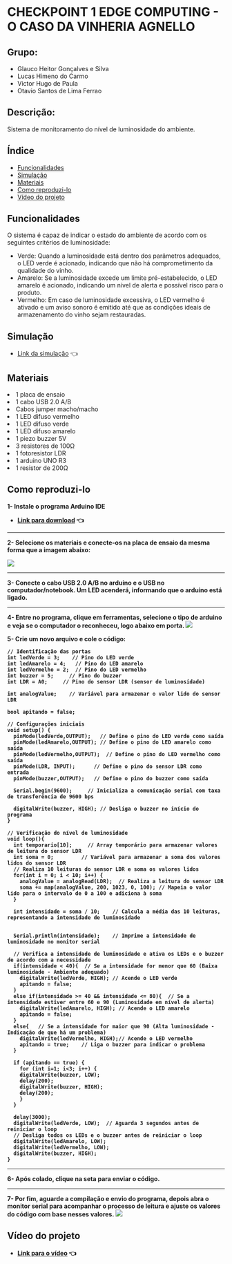 # CHECKPOINT 1 EDGE COMPUTING - O CASO DA VINHERIA AGNELLO
## Grupo:
* Glauco Heitor Gonçalves e Silva
* Lucas Himeno do Carmo
* Victor Hugo de Paula
* Otavio Santos de Lima Ferrao

## Descrição: 
Sistema de monitoramento do nível de luminosidade do ambiente.
<body>

## Índice
- <a href="#funcionalidades">Funcionalidades</a>
- <a href="#simulação">Simulação</a>
- <a href="#materiais">Materiais</a>
- <a href="#rodar">Como reproduzi-lo</a>
- <a href="#video">Vídeo do projeto</a>

## Funcionalidades

O sistema é capaz de indicar o estado do ambiente de acordo com os seguintes critérios de luminosidade:
* Verde: Quando a luminosidade está dentro dos parâmetros adequados, o LED verde é acionado, indicando que não há comprometimento da qualidade do vinho.
* Amarelo: Se a luminosidade excede um limite pré-estabelecido, o LED amarelo é acionado, indicando um nível de alerta e possível risco para o produto.
* Vermelho: Em caso de luminosidade excessiva, o LED vermelho é ativado e um aviso sonoro é emitido até que as condições ideais de armazenamento do vinho sejam restauradas.

## Simulação
* [Link da simulação](https://www.tinkercad.com/things/0eyZXIMSn9e-checkpoint-1-edge) 👈


## Materiais 
</ol>
    <li> 1 placa de ensaio
    <li> 1 cabo USB 2.0 A/B
    <li> Cabos jumper macho/macho
    <li> 1 LED difuso vermelho
    <li> 1 LED difuso verde
    <li> 1 LED difuso amarelo
    <li> 1 piezo buzzer 5V
    <li> 3 resistores de 100Ω
    <li> 1 fotoresistor LDR
    <li> 1 arduino UNO R3
    <li> 1 resistor de 200Ω
</ol>

## Como reproduzi-lo

<strong>1- Instale o programa Arduino IDE 
* [Link para download](https://support.arduino.cc/hc/en-us/articles/360019833020-Download-and-install-Arduino-IDE) 👈

<hr>

<strong>2- Selecione os materiais e conecte-os na placa de ensaio da mesma forma que a imagem abaixo: <strong>

<img src="print.adr.png">

<hr>

<strong>3- Conecte o cabo USB 2.0 A/B no arduino e o USB no computador/notebook. Um LED acenderá, informando que o arduino está ligado.

<hr>

<strong>4- Entre no programa, clique em ferramentas, selecione o tipo de arduino e veja se o computador o reconheceu, logo abaixo em porta.
<img src="board.arduino.png">

<strong>5- Crie um novo arquivo e cole o código:

```
// Identificação das portas
int ledVerde = 3;    // Pino do LED verde
int ledAmarelo = 4;   // Pino do LED amarelo
int ledVermelho = 2;  // Pino do LED vermelho
int buzzer = 5;     // Pino do buzzer
int LDR = A0;     // Pino do sensor LDR (sensor de luminosidade)

int analogValue;    // Variável para armazenar o valor lido do sensor LDR

bool apitando = false;

// Configurações iniciais
void setup() {
  pinMode(ledVerde,OUTPUT);   // Define o pino do LED verde como saída
  pinMode(ledAmarelo,OUTPUT); // Define o pino do LED amarelo como saída
  pinMode(ledVermelho,OUTPUT);  // Define o pino do LED vermelho como saída
  pinMode(LDR, INPUT);      // Define o pino do sensor LDR como entrada
  pinMode(buzzer,OUTPUT);   // Define o pino do buzzer como saída

  Serial.begin(9600);     // Inicializa a comunicação serial com taxa de transferência de 9600 bps
  
  digitalWrite(buzzer, HIGH); // Desliga o buzzer no início do programa
}

// Verificação do nível de luminosidade
void loop(){
  int temporario[10];     // Array temporário para armazenar valores de leitura do sensor LDR
  int soma = 0;         // Variável para armazenar a soma dos valores lidos do sensor LDR
  // Realiza 10 leituras do sensor LDR e soma os valores lidos
  for(int i = 0; i < 10; i++) {
    analogValue = analogRead(LDR);  // Realiza a leitura do sensor LDR
    soma += map(analogValue, 200, 1023, 0, 100); // Mapeia o valor lido para o intervalo de 0 a 100 e adiciona à soma  
  }

  int intensidade = soma / 10;    // Calcula a média das 10 leituras, representando a intensidade de luminosidade
  
 
  Serial.println(intensidade);    // Imprime a intensidade de luminosidade no monitor serial
  
  // Verifica a intensidade de luminosidade e ativa os LEDs e o buzzer de acordo com a necessidade
  if(intensidade < 40){  // Se a intensidade for menor que 60 (Baixa luminosidade - Ambiente adequado)
    digitalWrite(ledVerde, HIGH); // Acende o LED verde
    apitando = false;
  }
  else if(intensidade >= 40 && intensidade <= 80){  // Se a intensidade estiver entre 60 e 90 (Luminosidade em nível de alerta)
    digitalWrite(ledAmarelo, HIGH); // Acende o LED amarelo
    apitando = false;
  }
  else{   // Se a intensidade for maior que 90 (Alta luminosidade - Indicação de que há um problema)
    digitalWrite(ledVermelho, HIGH);// Acende o LED vermelho
    apitando = true;    // Liga o buzzer para indicar o problema
  }

  if (apitando == true) {
    for (int i=1; i<3; i++) {
    digitalWrite(buzzer, LOW);
    delay(200);
    digitalWrite(buzzer, HIGH);
    delay(200);
    }
  }
  
  delay(3000);
  digitalWrite(ledVerde, LOW);  // Aguarda 3 segundos antes de reiniciar o loop
  // Desliga todos os LEDs e o buzzer antes de reiniciar o loop
  digitalWrite(ledAmarelo, LOW);
  digitalWrite(ledVermelho, LOW);
  digitalWrite(buzzer, HIGH);
}
```

<hr>

<strong>6- Após colado, clique na seta para enviar o código.

<hr>

<strong>7- Por fim, aguarde a compilação e envio do programa, depois abra o monitor serial para acompanhar o processo de leitura e ajuste os valores do código com base nesses valores.
<img src="arduino.ide.png">

## Vídeo do projeto
* [Link para o vídeo](https://youtu.be/z8XVtikej6I) 👈

<strong>

</body>
